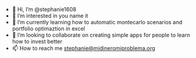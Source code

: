 - 👋 Hi, I’m @stephanie1608
- 👀 I’m interested in you name it
- 🌱 I’m currently learning how to automatic montecarlo scenarios and portfolio optimaztion in excel
- 💞️ I’m looking to collaborate on creating simple apps for people to learn how to invest better
- 📫 How to reach me stephanie@midineromiproblema.org

<!---
stephanie1608/stephanie1608 is a ✨ special ✨ repository because its `README.md` (this file) appears on your GitHub profile.
You can click the Preview link to take a look at your changes.
--->
